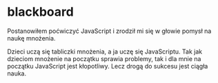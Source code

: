 # blackboard
Postanowiłem poćwiczyć JavaScript i zrodził mi się w głowie pomysł na naukę mnożenia.

Dzieci uczą się tabliczki mnożenia, a ja uczę się JavaScriptu. Tak jak dzieciom mnożenie na początku sprawia problemy, tak i dla mnie na początku JavaScript jest kłopotliwy. Lecz drogą do sukcesu jest ciągła nauka.
